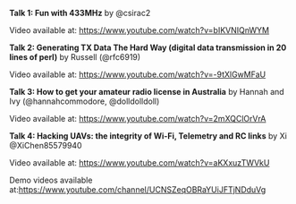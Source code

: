 **Talk 1: Fun with 433MHz** by @csirac2

Video available at: https://www.youtube.com/watch?v=bIKVNIQnWYM

**Talk 2: Generating TX Data The Hard Way (digital data transmission in 20 lines of perl)** by Russell (@rfc6919)

Video available at: https://www.youtube.com/watch?v=-9tXlGwMFaU

**Talk 3: How to get your amateur radio license in Australia** by Hannah and Ivy (@hannahcommodore, @dolldolldoll)

Video available at: https://www.youtube.com/watch?v=2mXQClOrVrA

**Talk 4: Hacking UAVs: the integrity of Wi-Fi, Telemetry and RC links** by Xi @XiChen85579940

Video available at: https://www.youtube.com/watch?v=aKXxuzTWVkU

Demo videos available at:https://www.youtube.com/channel/UCNSZeqOBRaYUiJFTjNDduVg

